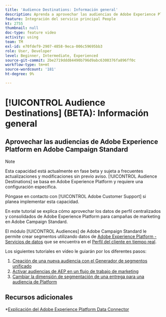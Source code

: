```yaml
---
title: 'Audience Destinations: Información general'
description: Aprenda a aprovechar las audiencias de Adobe Experience Platform (AEP) en Adobe Campaign Standard (ACS)
feature: Integración del servicio principal People
kt: 2755
thumbnail: null
doc-type: feature video
activity: using
team: TM
exl-id: e70fdef9-2907-4858-9eca-006c59695bb3
role: User, Developer
level: Beginner, Intermediate, Experienced
source-git-commit: 2be2719ddd84490b796d9abc6300376fa896ff0c
workflow-type: tm+mt
source-wordcount: '181'
ht-degree: 9%

---
```


# [!UICONTROL Audience Destinations] (BETA): Información general

## Aprovechar las audiencias de Adobe Experience Platform en Adobe Campaign Standard

>[!NOTE]
>
>Esta capacidad está actualmente en fase beta y sujeta a frecuentes actualizaciones y modificaciones sin previo aviso. [!UICONTROL Audience Destinations] se basa en Adobe Experience Platform y requiere una configuración específica.
>
>Póngase en contacto con [!UICONTROL Adobe Customer Support] si planea implementar esta capacidad.


En este tutorial se explica cómo aprovechar los datos de perfil centralizados y consolidados de Adobe Experience Platform para campañas de marketing en Adobe Campaign Standard.

El módulo [!UICONTROL Audiences] de Adobe Campaign Standard le permite crear segmentos utilizando datos de [Adobe Experience Platform - Servicios de datos](https://www.adobe.io/apis/experienceplatform/home/services.html) que se encuentra en el [Perfil del cliente en tiempo real](https://docs.adobe.com/content/help/en/platform-learn/tutorials/profiles/understanding-the-real-time-customer-profile.html).

Los siguientes tutoriales en vídeo le guiarán por los diferentes pasos:

1. [Creación de una nueva audiencia con el Generador de segmentos unificado](/help/profiles-and-audiences/audience-destinations/creating-audiences-using-segment-builder.md)
2. [Activar audiencias de AEP en un flujo de trabajo de marketing](/help/profiles-and-audiences/audience-destinations/activating-aep-audiences.md)
3. [Cambiar la dimensión de segmentación de una entrega para una audiencia de Platform](/help/profiles-and-audiences/audience-destinations/changing-targeting-dimension.md)

## Recursos adicionales

*[Explicación del Adobe Experience Platform Data Connector](/help/administrating/adobe-experience-platform-data-connector/understanding-the-adobe-experience-platform-data-connector.md)
